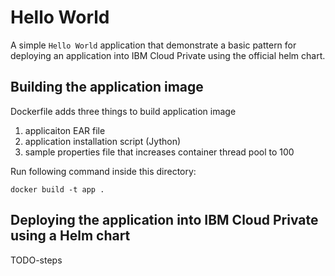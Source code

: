 # Hello World

A simple `Hello World` application that demonstrate a basic pattern for deploying an application into IBM Cloud Private using the official helm chart.

## Building the application image
Dockerfile adds three things to build application image
1. applicaiton EAR file
2. application installation script (Jython)
3. sample properties file that increases container thread pool to 100

Run following command inside this directory:

`docker build -t app .`

## Deploying the application into IBM Cloud Private using a Helm chart

TODO-steps
